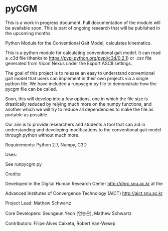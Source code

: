 # pyCGM

This is a work in progress document.  Full documentation of the module will be available soon.  This is part of ongoing research that will be published in the upcoming months.

Python Module for the Conventional Gait Model, calculates kinematics.

This is a python module for calculating conventional gait model.  It can read a .c3d file (thanks to https://pypi.python.org/pypi/c3d/0.2.1)  or .csv file generated from Vicon Nexus under the Export ASCII settings.

The goal of this project is to release an easy to understand conventional gait model that users can implement in their own projects via a single python file.  We have included a runpycgm.py file to demonstrate how the pycgm file can be called. 

Soon, this will develop into a few options, one in which the file size is drastically reduced by relying much more on the numpy functions, and another which we will try to reduce all dependencies to make the file as portable as possible.

Our aim is to provide researchers and students a tool that can aid in understanding and developing modifications to the conventional gait model through python without much more. 

Requirements:
Python 2.7, Numpy, C3D


Uses:

See runpycgm.py

Credits:

Developed in the Digital Human Research Center http://dhrc.snu.ac.kr at the 

Advanced Institutes of Convergence Technology (AICT) http://aict.snu.ac.kr

Project Lead: Mathew Schwartz

Core Developers: Seungeun Yeon (연승은), Mathew Schwartz

Contributors: Filipe Alves Caixeta, Robert Van-Wesep
